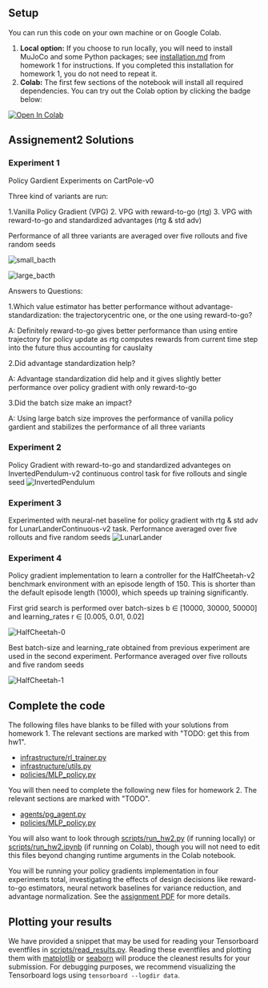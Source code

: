 ## Setup

You can run this code on your own machine or on Google Colab. 

1. **Local option:** If you choose to run locally, you will need to install MuJoCo and some Python packages; see [installation.md](../hw1/installation.md) from homework 1 for instructions. If you completed this installation for homework 1, you do not need to repeat it.
2. **Colab:** The first few sections of the notebook will install all required dependencies. You can try out the Colab option by clicking the badge below:

[![Open In Colab](https://colab.research.google.com/assets/colab-badge.svg)](https://colab.research.google.com/github/berkeleydeeprlcourse/homework_fall2020/blob/master/hw2/cs285/scripts/run_hw2.ipynb)

## Assignement2 Solutions

### Experiment 1

Policy Gardient Experiments on CartPole-v0 

Three kind of variants are run: 

1.Vanilla Policy Gradient (VPG)
2. VPG with reward-to-go (rtg)
3. VPG with reward-to-go and standardized advantages (rtg & std adv)

Performance of all three variants are averaged over five rollouts and five random seeds

![small_bacth](plot_results/exp_CartPole-v0_q1_sb.jpg)

![large_bacth](plot_results/exp_CartPole-v0_q1_lb.jpg)

Answers to Questions:

1.Which value estimator has better performance without advantage-standardization: the trajectorycentric one, or the one using reward-to-go?
 
 A: Definitely reward-to-go gives better performance than using entire trajectory for policy update as rtg computes rewards from current time step into the future thus accounting for causlaity

2.Did advantage standardization help?

 A: Advantage standardization did help and it gives slightly better performance over policy gradient with only reward-to-go
 
3.Did the batch size make an impact?

 A: Using large batch size improves the performance of vanilla policy gardient and stabilizes the performance of all three variants

### Experiment 2

Policy Gradient with reward-to-go and standardized advanteges on InvertedPendulum-v2 continuous control task for five rollouts and single seed
![InvertedPendulum](plot_results/exp_InvertedPendulum-v2_q2_b.jpg)


### Experiment 3
Experimented with neural-net baseline for policy gradient with rtg & std adv for LunarLanderContinuous-v2 task.
Performance averaged over five rollouts and five random seeds
![LunarLander](plot_results/exp_LunarLanderContinuous-v2_q3_b.jpg)

### Experiment 4
Policy gradient implementation to learn a controller for the HalfCheetah-v2 benchmark environment with an episode length of 150. This is shorter than the default
episode length (1000), which speeds up training significantly. 

First grid search is performed over  batch-sizes b ∈ [10000, 30000, 50000] and learning_rates r ∈ [0.005, 0.01, 0.02]

![HalfCheetah-0](plot_results/exp_HalfCheetah-v2_q4_search.jpg)

Best batch-size and learning_rate obtained from previous experiment are used in the second experiment. Performance averaged over five rollouts and five random seeds

![HalfCheetah-1](plot_results/exp_HalfCheetah-v2_q4_b.jpg)

## Complete the code

The following files have blanks to be filled with your solutions from homework 1. The relevant sections are marked with "TODO: get this from hw1".

- [infrastructure/rl_trainer.py](cs285/infrastructure/rl_trainer.py)
- [infrastructure/utils.py](cs285/infrastructure/utils.py)
- [policies/MLP_policy.py](cs285/policies/MLP_policy.py)

You will then need to complete the following new files for homework 2. The relevant sections are marked with "TODO".
- [agents/pg_agent.py](cs285/agents/pg_agent.py)
- [policies/MLP_policy.py](cs285/policies/MLP_policy.py)

You will also want to look through [scripts/run_hw2.py](cs285/scripts/run_hw2.py) (if running locally) or [scripts/run_hw2.ipynb](cs285/scripts/run_hw1.2pynb) (if running on Colab), though you will not need to edit this files beyond changing runtime arguments in the Colab notebook.

You will be running your policy gradients implementation in four experiments total, investigating the effects of design decisions like reward-to-go estimators, neural network baselines for variance reduction, and advantage normalization. See the [assignment PDF](cs285_hw2.pdf) for more details.

## Plotting your results

We have provided a snippet that may be used for reading your Tensorboard eventfiles in [scripts/read_results.py](cs285/scripts/read_results.py). Reading these eventfiles and plotting them with [matplotlib](https://matplotlib.org/) or [seaborn](https://seaborn.pydata.org/) will produce the cleanest results for your submission. For debugging purposes, we recommend visualizing the Tensorboard logs using `tensorboard --logdir data`.

